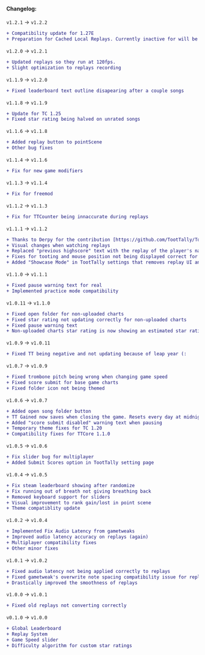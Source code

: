 #### Changelog:

`v1.2.1` -> `v1.2.2`

```diff
+ Compatibility update for 1.27E
+ Preparation for Cached Local Replays. Currently inactive for will be actived in an upcoming update.
```

`v1.2.0` -> `v1.2.1`

```diff
+ Updated replays so they run at 120fps.
+ Slight optimization to replays recording
```

`v1.1.9` -> `v1.2.0`

```diff
+ Fixed leaderboard text outline disapearing after a couple songs
```

`v1.1.8` -> `v1.1.9`

```diff
+ Update for TC 1.25
+ Fixed star rating being halved on unrated songs
```

`v1.1.6` -> `v1.1.8`

```diff
+ Added replay button to pointScene
+ Other bug fixes
```

`v1.1.4` -> `v1.1.6`

```diff
+ Fix for new game modifiers
```

`v1.1.3` -> `v1.1.4`

```diff
+ Fix for freemod
```

`v1.1.2` -> `v1.1.3`

```diff
+ Fix for TTCounter being innaccurate during replays
```

`v1.1.1` -> `v1.1.2`

```diff
+ Thanks to Derpy for the contribution [https://github.com/TootTally/TootTallyLeaderboard/pull/2]
+ Visual changes when watching replays
+ Replaced "previous highscore" text with the replay of the player's name
+ Fixes for tooting and mouse position not being displayed correct for trombackgrounds while watching replays
+ Added "Showcase Mode" in TootTally settings that removes replay UI and mouse cursor during replays
```

`v1.1.0` -> `v1.1.1`

```diff
+ Fixed pause warning text for real
+ Implemented practice mode compatibility
```

`v1.0.11` -> `v1.1.0`

```diff
+ Fixed open folder for non-uploaded charts
+ Fixed star rating not updating correctly for non-uploaded charts
+ Fixed pause warning text
+ Non-uploaded charts star rating is now showing an estimated star rating value
```

`v1.0.9` -> `v1.0.11`

```diff
+ Fixed TT being negative and not updating because of leap year (:
```

`v1.0.7` -> `v1.0.9`

```diff
+ Fixed trombone pitch being wrong when changing game speed
+ Fixed score submit for base game charts
+ Fixed folder icon not being themed
```

`v1.0.6` -> `v1.0.7`

```diff
+ Added open song folder button
+ TT Gained now saves when closing the game. Resets every day at midnight local time.
+ Added "score submit disabled" warning text when pausing
+ Temporary theme fixes for TC 1.20
+ Compatibility fixes for TTCore 1.1.0
```

`v1.0.5` -> `v1.0.6`

```diff
+ Fix slider bug for multiplayer
+ Added Submit Scores option in TootTally setting page
```

`v1.0.4` -> `v1.0.5`

```diff
+ Fix steam leaderboard showing after randomize
+ Fix running out of breath not giving breathing back
+ Removed keyboard support for sliders
+ Visual improvement to rank gain/lost in point scene
+ Theme compatiblity update
```

`v1.0.2` -> `v1.0.4`

```diff
+ Implemented Fix Audio Latency from gametweaks
+ Improved audio latency accuracy on replays (again)
+ Multiplayer compatibility fixes
+ Other minor fixes
```

`v1.0.1` -> `v1.0.2`

```diff
+ Fixed audio latency not being applied correctly to replays
+ Fixed gametweak's overwrite note spacing compatibility issue for replays
+ Drastically improved the smoothness of replays
```

`v1.0.0` -> `v1.0.1`

```diff
+ Fixed old replays not converting correctly
```

`v0.1.0` -> `v1.0.0`

```diff
+ Global Leaderboard
+ Replay System
+ Game Speed slider
+ Difficulty algorithm for custom star ratings
```
